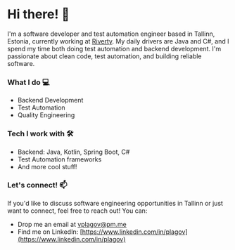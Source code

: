 # Hi there! 👋

I'm a software developer and test automation engineer based in Tallinn, Estonia, currently working at [Riverty](https://www.linkedin.com/company/riverty/). 
My daily drivers are Java and C#, and I spend my time both doing test automation and backend development.
I'm passionate about clean code, test automation, and building reliable software.

### What I do 💻
- Backend Development
- Test Automation
- Quality Engineering

### Tech I work with 🛠
- Backend: Java, Kotlin, Spring Boot, C#
- Test Automation frameworks
- And more cool stuff!

### Let's connect! 📫
If you'd like to discuss software engineering opportunities in Tallinn or just want to connect, feel free to reach out! You can:
- Drop me an email at [vplagov@pm.me](mailto:vplagov@pm.me)
- Find me on LinkedIn: [https://www.linkedin.com/in/plagov](https://www.linkedin.com/in/plagov)
